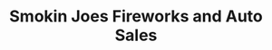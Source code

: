---
title: "Smokin Joes Fireworks and Auto Sales"
url: /sturgis/smokin-joes-fireworks-and-auto-sales/
shop: shop
---
